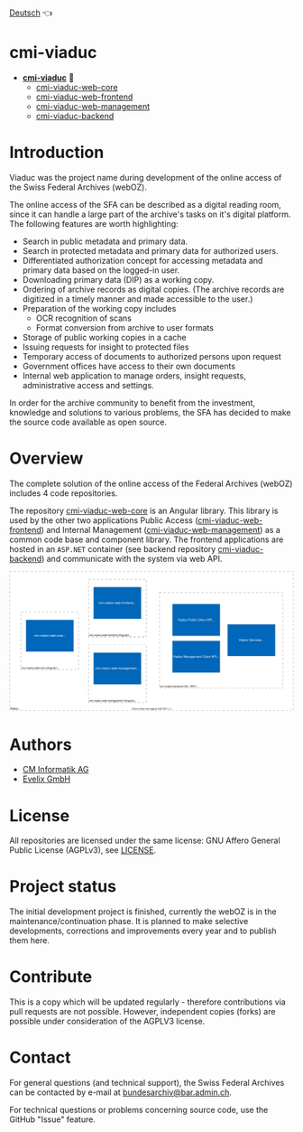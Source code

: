 [Deutsch](readme_de.md) :point_left:

# cmi-viaduc
- **[cmi-viaduc](https://github.com/SwissFederalArchives/cmi-viaduc)** :triangular_flag_on_post:
   - [cmi-viaduc-web-core](https://github.com/SwissFederalArchives/cmi-viaduc-web-core)
   - [cmi-viaduc-web-frontend](https://github.com/SwissFederalArchives/cmi-viaduc-web-frontend)
   - [cmi-viaduc-web-management](https://github.com/SwissFederalArchives/cmi-viaduc-web-management)
   - [cmi-viaduc-backend](https://github.com/SwissFederalArchives/cmi-viaduc-backend)

# Introduction
Viaduc was the project name during development of the online access of the Swiss Federal Archives (webOZ).

The online access of the SFA can be described as a digital reading room, since it can handle a large part of the archive's tasks on it's digital platform. 
The following features are worth highlighting:
- Search in public metadata and primary data.
- Search in protected metadata and primary data for authorized users.
- Differentiated authorization concept for accessing metadata and primary data based on the logged-in user.
- Downloading primary data (DIP) as a working copy.
- Ordering of archive records as digital copies. (The archive records are digitized in a timely manner and made accessible to the user.)
- Preparation of the working copy includes
  - OCR recognition of scans
  - Format conversion from archive to user formats
- Storage of public working copies in a cache
- Issuing requests for insight to protected files
- Temporary access of documents to authorized persons upon request
- Government offices have access to their own documents
- Internal web application to manage orders, insight requests, administrative access and settings.

In order for the archive community to benefit from the investment, knowledge and solutions to various problems, the SFA has decided to make the source code available as open source.

# Overview
The complete solution of the online access of the Federal Archives (webOZ) includes 4 code repositories. 

The repository [cmi-viaduc-web-core](https://github.com/SwissFederalArchives/cmi-viaduc-web-core) is an Angular library. 
This library is used by the other two applications Public Access  ([cmi-viaduc-web-frontend](https://github.com/SwissFederalArchives/cmi-viaduc-web-frontend)) and Internal Management ([cmi-viaduc-web-management](https://github.com/SwissFederalArchives/cmi-viaduc-web-management)) as a common code base and component library. 
The frontend applications are hosted in an `ASP.NET` container (see backend repository [cmi-viaduc-backend](https://github.com/SwissFederalArchives/cmi-viaduc-backend)) and communicate with the system via web API.

![The Big-Picture](docs/imgs/context.svg)

# Authors
- [CM Informatik AG](https://cmiag.ch)
- [Evelix GmbH](https://evelix.ch)

# License
All repositories are licensed under the same license:
GNU Affero General Public License (AGPLv3), see [LICENSE](LICENSE.TXT).

# Project status
The initial development project is finished, currently the webOZ is in the maintenance/continuation phase.
It is planned to make selective developments, corrections and improvements every year and to publish them here.

# Contribute
This is a copy which will be updated regularly - therefore contributions via pull requests are not possible. However, independent copies (forks) are possible under consideration of the AGPLV3 license.

# Contact
For general questions (and technical support), the Swiss Federal Archives can be contacted by e-mail at bundesarchiv@bar.admin.ch.

For technical questions or problems concerning source code, use the GitHub "Issue" feature.